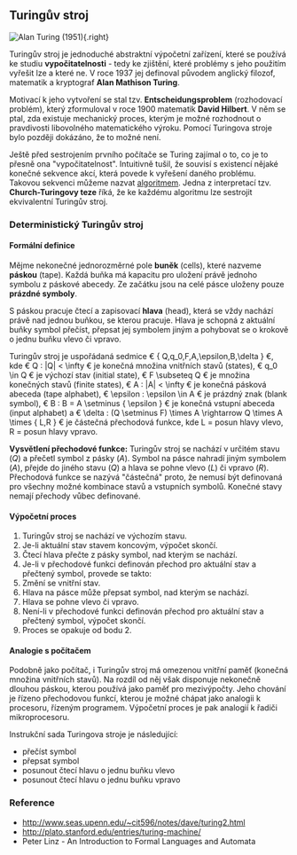 ## Turingův stroj

![Alan Turing (1951)](photo_alan_turing.jpg){.right}

Turingův stroj je jednoduché abstraktní výpočetní zařízení, které se používá ke studiu **vypočitatelnosti** - tedy ke zjištění, které problémy s jeho použitím vyřešit lze a které ne. V roce 1937 jej definoval původem anglický filozof, matematik a kryptograf **Alan Mathison Turing**.

Motivací k jeho vytvoření se stal tzv. **Entscheidungsproblem** (rozhodovací problém), který zformuloval v roce 1900 matematik **David Hilbert**. V něm se ptal, zda existuje mechanický proces, kterým je možné rozhodnout o pravdivosti libovolného matematického výroku. Pomocí Turingova stroje bylo později dokázáno, že to možné není.

Ještě před sestrojením prvního počítače se Turing zajímal o to, co je to přesně ona "vypočitatelnost". Intuitivně tušil, že souvisí s existencí nějaké konečné sekvence akcí, která povede k vyřešení daného problému. Takovou sekvenci můžeme nazvat [algoritmem](wiki/algoritmus). Jedna z interpretací tzv. **Church-Turingovy teze** říká, že ke každému algoritmu lze sestrojit ekvivalentní Turingův stroj.

### Deterministický Turingův stroj

#### Formální definice

Mějme nekonečné jednorozměrné pole **buněk** (cells), které nazveme **páskou** (tape). Každá buňka má kapacitu pro uložení právě jednoho symbolu z páskové abecedy. Ze začátku jsou na celé pásce uloženy pouze **prázdné symboly**.

S páskou pracuje čtecí a zapisovací **hlava** (head), která se vždy nachází právě nad jednou buňkou, se kterou pracuje. Hlava je schopná z aktuální buňky symbol přečíst, přepsat jej symbolem jiným a pohybovat se o krokově o jednu buňku vlevo či vpravo.

Turingův stroj je uspořádaná sedmice € \{ Q,q_0,F,A,\epsilon,B,\delta \} €, kde € Q : |Q| < \infty € je konečná množina vnitřních stavů (states), € q_0 \in Q € je výchozí stav (initial state), € F \subseteq Q € je množina konečných stavů (finite states), € A : |A| < \infty € je konečná pásková abeceda (tape alphabet), € \epsilon : \epsilon \in A € je prázdný znak (blank symbol), € B : B = A \setminus \{ \epsilon \} € je konečná vstupní abeceda (input alphabet) a € \delta : (Q \setminus F) \times A \rightarrow Q \times A \times \{ L,R \} € je částečná přechodová funkce, kde L = posun hlavy vlevo, R = posun hlavy vpravo.

**Vysvětlení přechodové funkce:** Turingův stroj se nachází v určitém stavu (*Q*) a přečetl symbol z pásky (*A*). Symbol na pásce nahradí jiným symbolem (*A*), přejde do jiného stavu (*Q*) a hlava se pohne vlevo (*L*) či vpravo (*R*). Přechodová funkce se nazývá "částečná" proto, že nemusí být definovaná pro všechny možné kombinace stavů a vstupních symbolů. Konečné stavy nemají přechody vůbec definované.

#### Výpočetní proces

1. Turingův stroj se nachází ve výchozím stavu.
1. Je-li aktuální stav stavem koncovým, výpočet skončí.
1. Čtecí hlava přečte z pásky symbol, nad kterým se nachází.
1. Je-li v přechodové funkci definován přechod pro aktuální stav a přečtený symbol, provede se takto:
  1. Změní se vnitřní stav.
  1. Hlava na pásce může přepsat symbol, nad kterým se nachází.
  1. Hlava se pohne vlevo či vpravo.
1. Není-li v přechodové funkci definován přechod pro aktuální stav a přečtený symbol, výpočet skončí.
1. Proces se opakuje od bodu 2.

#### Analogie s počítačem

Podobně jako počítač, i Turingův stroj má omezenou vnitřní paměť (konečná množina vnitřních stavů). Na rozdíl od něj však disponuje nekonečně dlouhou páskou, kterou používá jako paměť pro mezivýpočty. Jeho chování je řízeno přechodovou funkcí, kterou je možné chápat jako analogii k procesoru, řízeným programem. Výpočetní proces je pak analogií k řadiči mikroprocesoru.

Instrukční sada Turingova stroje je následující:

- přečíst symbol
- přepsat symbol
- posunout čtecí hlavu o jednu buňku vlevo
- posunout čtecí hlavu o jednu buňku vpravo

### Reference

- http://www.seas.upenn.edu/~cit596/notes/dave/turing2.html
- http://plato.stanford.edu/entries/turing-machine/
- Peter Linz - An Introduction to Formal Languages and Automata